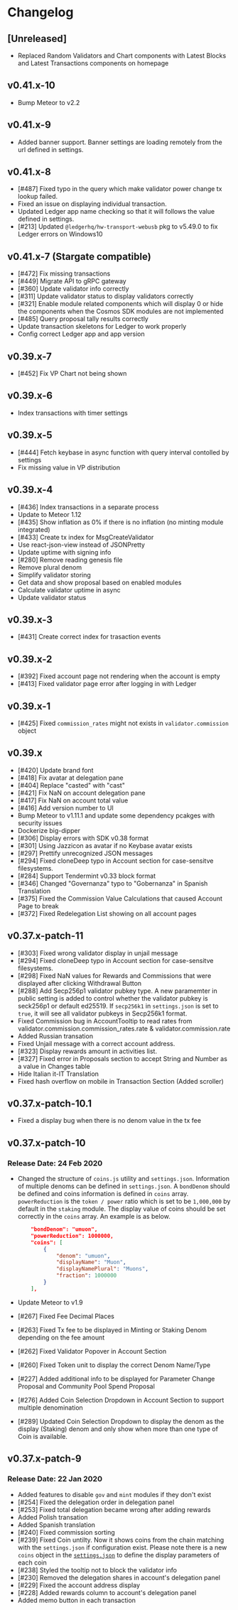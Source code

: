 # Changelog

## [Unreleased]
* Replaced Random Validators and Chart components with Latest Blocks and Latest Transactions components on homepage 

## v0.41.x-10
* Bump Meteor to v2.2
## v0.41.x-9
* Added banner support. Banner settings are loading remotely from the url defined in settings.

## v0.41.x-8

* [#487] Fixed typo in the query which make validator power change tx lookup failed.
* Fixed an issue on displaying individual transaction.
* Updated Ledger app name checking so that it will follows the value defined in settings.
* [#213] Updated `@ledgerhq/hw-transport-webusb` pkg to v5.49.0 to fix Ledger errors on Windows10

## v0.41.x-7 (Stargate compatible)

* [#472] Fix missing transactions
* [#449] Migrate API to gRPC gateway
* [#360] Update validator info correctly
* [#311] Update validator status to display validators correctly
* [#321] Enable module related components which will display 0 or hide the components when the Cosmos SDK modules are not implemented
* [#485] Query proposal tally results correctly
* Update transaction skeletons for Ledger to work properly
* Config correct Ledger app and app version

## v0.39.x-7

* [#452] Fix VP Chart not being shown

## v0.39.x-6

* Index transactions with timer settings

## v0.39.x-5

* [#444] Fetch keybase in async function with query interval contolled by settings
* Fix missing value in VP distribution

## v0.39.x-4

* [#436] Index transactions in a separate process
* Update to Meteor 1.12
* [#435] Show inflation as 0% if there is no inflation (no minting module integrated)
* [#433] Create tx index for MsgCreateValidator
* Use react-json-view instead of JSONPretty
* Update uptime with signing info
* [#280] Remove reading genesis file
* Remove plural denom
* Simplify validator storing
* Get data and show proposal based on enabled modules
* Calculate validator uptime in async
* Update validator status

## v0.39.x-3

* [#431] Create correct index for trasaction events

## v0.39.x-2

* [#392] Fixed account page not rendering when the account is empty
* [#413] Fixed validator page error after logging in with Ledger

## v0.39.x-1

* [#425] Fixed `commission_rates` might not exists in `validator.commission` object

## v0.39.x

* [#420] Update brand font
* [#418] Fix avatar at delegation pane
* [#404] Replace "casted" with "cast"
* [#421] Fix NaN on account delegation pane
* [#417] Fix NaN on account total value
* [#416] Add version number to UI
* Bump Meteor to v1.11.1 and update some dependency pcakges with security issues
* Dockerize big-dipper
* [#306] Display errors with SDK v0.38 format
* [#301] Using Jazzicon as avatar if no Keybase avatar exists
* [#297] Prettify unrecognized JSON messages
* [#294] Fixed cloneDeep typo in Account section for case-sensitve filesystems.
* [#284] Support Tendermint v0.33 block format
* [#346] Changed "Governanza" typo to "Gobernanza" in Spanish Translation
* [#375] Fixed the Commission Value Calculations that caused Account Page to break
* [#372] Fixed Redelegation List showing on all account pages  

## v0.37.x-patch-11

* [#303] Fixed wrong validator display in unjail message
* [#294] Fixed cloneDeep typo in Account section for case-sensitve filesystems.
* [#298] Fixed NaN values for Rewards and Commissions that were displayed after clicking Withdrawal Button
* [#288] Add Secp256p1 validator pubkey type. A new paramemter in public setting is added to control whether the validator pubkey is seck256p1 or default ed25519. If `secp256k1` in `settings.json` is set to `true`, it will see all validator pubkeys in Secp256k1 format.
* Fixed Commission bug in AccountTooltip to read rates from validator.commission.commission_rates.rate & validator.commission.rate
* Added Russian transation
* Fixed Unjail message with a correct account address.
* [#323] Display rewards amount in activities list.
* [#327] Fixed error in Proposals section to accept String and Number as a value in Changes table
* Hide Italian it-IT Translation
* Fixed hash overflow on mobile in Transaction Section (Added scroller)

## v0.37.x-patch-10.1

* Fixed a display bug when there is no denom value in the tx fee

## v0.37.x-patch-10

### Release Date: 24 Feb 2020

* Changed the structure of `coins.js` utility and `settings.json`. Information of multiple denoms can be defined in `settings.json`. A `bondDenom` should be defined and coins information is defined in `coins` array. `powerReduction` is the `token / power` ratio which is set to be `1,000,000` by default in the `staking` module. The display value of coins should be set correctly in the `coins` array. An example is as below.

    ```json
        "bondDenom": "umuon",
        "powerReduction": 1000000,
        "coins": [
            {
                "denom": "umuon",
                "displayName": "Muon",
                "displayNamePlural": "Muons",
                "fraction": 1000000
            }
        ],
    ```

* Update Meteor to v1.9
* [#267] Fixed Fee Decimal Places
* [#263] Fixed Tx fee to be displayed in Minting or Staking Denom depending on the fee amount
* [#262] Fixed Validator Popover in Account Section
* [#260] Fixed Token unit to display the correct Denom Name/Type  
* [#227] Added additional info to be displayed for Parameter Change Proposal and Community Pool Spend Proposal
* [#276] Added Coin Selection Dropdown in Account Section to support multiple denomination
* [#289] Updated Coin Selection Dropdown to display the denom as the display (Staking) denom and only show when more than one type of Coin is available.

## v0.37.x-patch-9

### Release Date: 22 Jan 2020

* Added features to disable `gov` and `mint` modules if they don't exist
* [#254] Fixed the delegation order in delegation panel
* [#253] Fixed total delegation became wrong after adding rewards
* Added Polish transation
* Added Spanish translation
* [#240] Fixed commission sorting
* [#239] Fixed Coin untilty. Now it shows coins from the chain matching with the `settings.json` if configuration exist. Please note there is a new `coins` object in the [`settings.json`](https://github.com/forbole/big_dipper/blob/master/default_settings.json#L17) to define the display parameters of each coin
* [#238] Styled the tooltip not to block the validator info
* [#230] Removed the delegation shares in account's delegation panel
* [#229] Fixed the account address display
* [#228] Added rewards column to account's delegation panel
* Added memo button in each transaction
